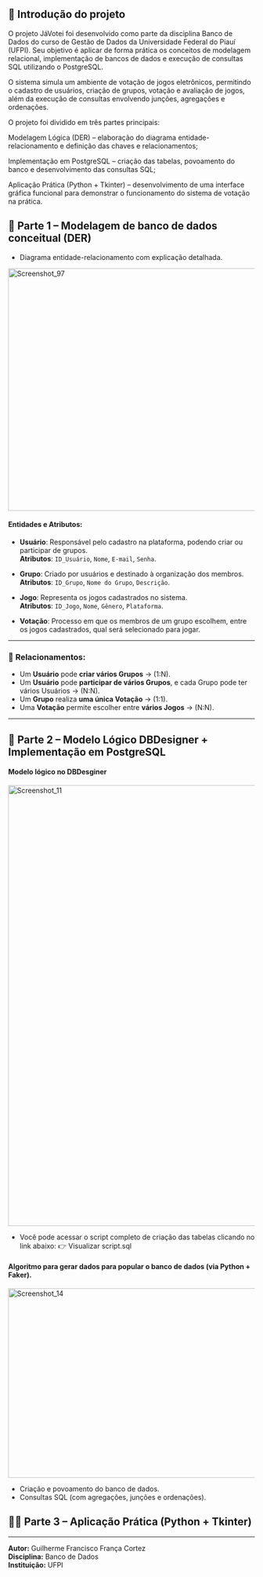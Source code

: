 ## 📝 Introdução do projeto

O projeto JáVotei foi desenvolvido como parte da disciplina Banco de Dados do curso de Gestão de Dados da Universidade Federal do Piauí (UFPI).
Seu objetivo é aplicar de forma prática os conceitos de modelagem relacional, implementação de bancos de dados e execução de consultas SQL utilizando o PostgreSQL.

O sistema simula um ambiente de votação de jogos eletrônicos, permitindo o cadastro de usuários, criação de grupos, votação e avaliação de jogos, além da execução de consultas envolvendo junções, agregações e ordenações.

O projeto foi dividido em três partes principais:

Modelagem Lógica (DER) – elaboração do diagrama entidade-relacionamento e definição das chaves e relacionamentos;

Implementação em PostgreSQL – criação das tabelas, povoamento do banco e desenvolvimento das consultas SQL;

Aplicação Prática (Python + Tkinter) – desenvolvimento de uma interface gráfica funcional para demonstrar o funcionamento do sistema de votação na prática.

## 📘 Parte 1 – Modelagem de banco de dados conceitual (DER)
- Diagrama entidade-relacionamento com explicação detalhada.
 <img width="757" height="494" alt="Screenshot_97" src="https://github.com/user-attachments/assets/f1f317b9-8e97-49d8-a564-2f0215198212" />

#### **Entidades e Atributos:**

- **Usuário**: Responsável pelo cadastro na plataforma, podendo criar ou participar de grupos.  
  **Atributos**: `ID_Usuário`, `Nome`, `E-mail`, `Senha`.

- **Grupo**: Criado por usuários e destinado à organização dos membros.  
  **Atributos**: `ID_Grupo`, `Nome do Grupo`, `Descrição`.

- **Jogo**: Representa os jogos cadastrados no sistema.  
  **Atributos**: `ID_Jogo`, `Nome`, `Gênero`, `Plataforma`.

- **Votação**: Processo em que os membros de um grupo escolhem, entre os jogos cadastrados, qual será selecionado para jogar.

---

### 🔗 **Relacionamentos:**

- Um **Usuário** pode **criar vários Grupos** → (1:N).
- Um **Usuário** pode **participar de vários Grupos**, e cada Grupo pode ter vários Usuários → (N:N).
- Um **Grupo** realiza **uma única Votação** → (1:1).
- Uma **Votação** permite escolher entre **vários Jogos** → (N:N).

---


## 🧮 Parte 2 – Modelo Lógico DBDesigner + Implementação em PostgreSQL
#### Modelo lógico no DBDesginer
  <img width="1624" height="898" alt="Screenshot_11" src="https://github.com/user-attachments/assets/1685e255-6728-4221-8a8f-e2662554f116" />

- Você pode acessar o script completo de criação das tabelas clicando no link abaixo:
👉 Visualizar script.sql

#### Algoritmo para gerar dados para popular o banco de dados (via Python + Faker).

  <img width="755" height="386" alt="Screenshot_14" src="https://github.com/user-attachments/assets/176f9bc1-4aff-4a87-ba04-4b2634c1232f" />

  

- Criação e povoamento do banco de dados.
- Consultas SQL (com agregações, junções e ordenações).



## 👨‍💻 Parte 3 – Aplicação Prática (Python + Tkinter)



---
**Autor:** Guilherme Francisco França Cortez  
**Disciplina:** Banco de Dados  
**Instituição:** UFPI  
